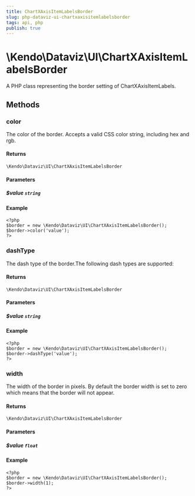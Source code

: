 ```yaml
---
title: ChartXAxisItemLabelsBorder
slug: php-dataviz-ui-chartxaxisitemlabelsborder
tags: api, php
publish: true
---
```


# \Kendo\Dataviz\UI\ChartXAxisItemLabelsBorder

A PHP class representing the border setting of ChartXAxisItemLabels.


## Methods

### color
The color of the border. Accepts a valid CSS color string, including hex and rgb.

#### Returns
`\Kendo\Dataviz\UI\ChartXAxisItemLabelsBorder`

#### Parameters

##### $value `string`



#### Example 
    <?php
    $border = new \Kendo\Dataviz\UI\ChartXAxisItemLabelsBorder();
    $border->color('value');
    ?>

### dashType
The dash type of the border.The following dash types are supported:

#### Returns
`\Kendo\Dataviz\UI\ChartXAxisItemLabelsBorder`

#### Parameters

##### $value `string`



#### Example 
    <?php
    $border = new \Kendo\Dataviz\UI\ChartXAxisItemLabelsBorder();
    $border->dashType('value');
    ?>

### width
The width of the border in pixels. By default the border width is set to zero which means that the border will not appear.

#### Returns
`\Kendo\Dataviz\UI\ChartXAxisItemLabelsBorder`

#### Parameters

##### $value `float`



#### Example 
    <?php
    $border = new \Kendo\Dataviz\UI\ChartXAxisItemLabelsBorder();
    $border->width(1);
    ?>

